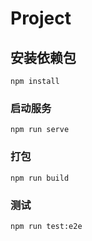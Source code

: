 # Project

## 安装依赖包
```
npm install
```

### 启动服务
```
npm run serve
```

### 打包
```
npm run build
```

### 测试
```
npm run test:e2e
```
